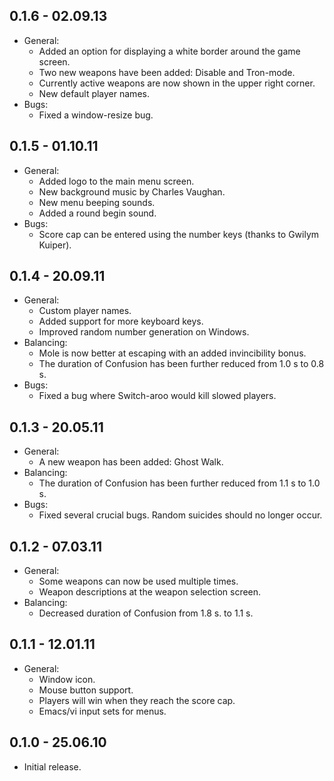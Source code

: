 ## 0.1.6 - 02.09.13
* General:
  * Added an option for displaying a white border around the game screen.
  * Two new weapons have been added: Disable and Tron-mode.
  * Currently active weapons are now shown in the upper right corner.
  * New default player names.
* Bugs:
  * Fixed a window-resize bug.

## 0.1.5 - 01.10.11
* General:
  * Added logo to the main menu screen.
  * New background music by Charles Vaughan.
  * New menu beeping sounds.
  * Added a round begin sound.
* Bugs:
  * Score cap can be entered using the number keys (thanks to Gwilym Kuiper).

## 0.1.4 - 20.09.11
* General:
  * Custom player names.
  * Added support for more keyboard keys.
  * Improved random number generation on Windows.
* Balancing:
  * Mole is now better at escaping with an added invincibility bonus.
  * The duration of Confusion has been further reduced from 1.0 s to 0.8 s.
* Bugs:
  * Fixed a bug where Switch-aroo would kill slowed players.

## 0.1.3 - 20.05.11
* General:
  * A new weapon has been added: Ghost Walk.
* Balancing:
  * The duration of Confusion has been further reduced from 1.1 s to 1.0 s.
* Bugs:
  * Fixed several crucial bugs. Random suicides should no longer occur.

## 0.1.2 - 07.03.11
* General:
  * Some weapons can now be used multiple times.
  * Weapon descriptions at the weapon selection screen.
* Balancing:
  * Decreased duration of Confusion from 1.8 s. to 1.1 s.

## 0.1.1 - 12.01.11
* General:
  * Window icon.
  * Mouse button support.
  * Players will win when they reach the score cap.
  * Emacs/vi input sets for menus.

## 0.1.0 - 25.06.10
* Initial release.
